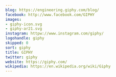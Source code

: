 ```yaml
---
blog: https://engineering.giphy.com/blog/
facebook: http://www.facebook.com/GIPHY
images:
- giphy-icon.svg
- giphy-ar21.svg
instagram: httpw://www.instagram.com/giphy/
logohandle: giphy
skipped: 0
sort: giphy
title: GIPHY
twitter: giphy
website: https://giphy.com/
wikipedia: https://en.wikipedia.org/wiki/Giphy
---
```

